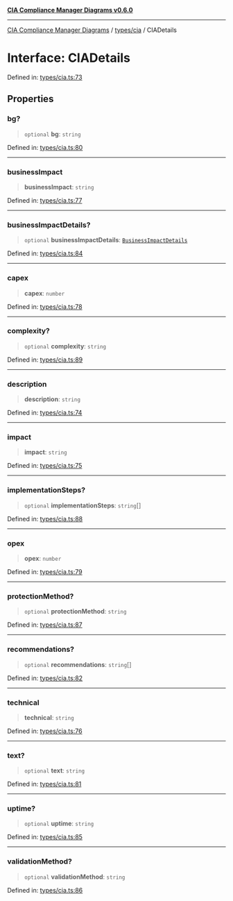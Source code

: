 [**CIA Compliance Manager Diagrams v0.6.0**](../../../README.md)

***

[CIA Compliance Manager Diagrams](../../../modules.md) / [types/cia](../README.md) / CIADetails

# Interface: CIADetails

Defined in: [types/cia.ts:73](https://github.com/step-security-bot/cia-compliance-manager/blob/8fd9c10973b52d0d78d7f90b0376987bfdcead6f/src/types/cia.ts#L73)

## Properties

### bg?

> `optional` **bg**: `string`

Defined in: [types/cia.ts:80](https://github.com/step-security-bot/cia-compliance-manager/blob/8fd9c10973b52d0d78d7f90b0376987bfdcead6f/src/types/cia.ts#L80)

***

### businessImpact

> **businessImpact**: `string`

Defined in: [types/cia.ts:77](https://github.com/step-security-bot/cia-compliance-manager/blob/8fd9c10973b52d0d78d7f90b0376987bfdcead6f/src/types/cia.ts#L77)

***

### businessImpactDetails?

> `optional` **businessImpactDetails**: [`BusinessImpactDetails`](BusinessImpactDetails.md)

Defined in: [types/cia.ts:84](https://github.com/step-security-bot/cia-compliance-manager/blob/8fd9c10973b52d0d78d7f90b0376987bfdcead6f/src/types/cia.ts#L84)

***

### capex

> **capex**: `number`

Defined in: [types/cia.ts:78](https://github.com/step-security-bot/cia-compliance-manager/blob/8fd9c10973b52d0d78d7f90b0376987bfdcead6f/src/types/cia.ts#L78)

***

### complexity?

> `optional` **complexity**: `string`

Defined in: [types/cia.ts:89](https://github.com/step-security-bot/cia-compliance-manager/blob/8fd9c10973b52d0d78d7f90b0376987bfdcead6f/src/types/cia.ts#L89)

***

### description

> **description**: `string`

Defined in: [types/cia.ts:74](https://github.com/step-security-bot/cia-compliance-manager/blob/8fd9c10973b52d0d78d7f90b0376987bfdcead6f/src/types/cia.ts#L74)

***

### impact

> **impact**: `string`

Defined in: [types/cia.ts:75](https://github.com/step-security-bot/cia-compliance-manager/blob/8fd9c10973b52d0d78d7f90b0376987bfdcead6f/src/types/cia.ts#L75)

***

### implementationSteps?

> `optional` **implementationSteps**: `string`[]

Defined in: [types/cia.ts:88](https://github.com/step-security-bot/cia-compliance-manager/blob/8fd9c10973b52d0d78d7f90b0376987bfdcead6f/src/types/cia.ts#L88)

***

### opex

> **opex**: `number`

Defined in: [types/cia.ts:79](https://github.com/step-security-bot/cia-compliance-manager/blob/8fd9c10973b52d0d78d7f90b0376987bfdcead6f/src/types/cia.ts#L79)

***

### protectionMethod?

> `optional` **protectionMethod**: `string`

Defined in: [types/cia.ts:87](https://github.com/step-security-bot/cia-compliance-manager/blob/8fd9c10973b52d0d78d7f90b0376987bfdcead6f/src/types/cia.ts#L87)

***

### recommendations?

> `optional` **recommendations**: `string`[]

Defined in: [types/cia.ts:82](https://github.com/step-security-bot/cia-compliance-manager/blob/8fd9c10973b52d0d78d7f90b0376987bfdcead6f/src/types/cia.ts#L82)

***

### technical

> **technical**: `string`

Defined in: [types/cia.ts:76](https://github.com/step-security-bot/cia-compliance-manager/blob/8fd9c10973b52d0d78d7f90b0376987bfdcead6f/src/types/cia.ts#L76)

***

### text?

> `optional` **text**: `string`

Defined in: [types/cia.ts:81](https://github.com/step-security-bot/cia-compliance-manager/blob/8fd9c10973b52d0d78d7f90b0376987bfdcead6f/src/types/cia.ts#L81)

***

### uptime?

> `optional` **uptime**: `string`

Defined in: [types/cia.ts:85](https://github.com/step-security-bot/cia-compliance-manager/blob/8fd9c10973b52d0d78d7f90b0376987bfdcead6f/src/types/cia.ts#L85)

***

### validationMethod?

> `optional` **validationMethod**: `string`

Defined in: [types/cia.ts:86](https://github.com/step-security-bot/cia-compliance-manager/blob/8fd9c10973b52d0d78d7f90b0376987bfdcead6f/src/types/cia.ts#L86)
